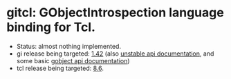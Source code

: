 # gitcl: GObjectIntrospection language binding for Tcl.

* Status: almost nothing implemented.
* gi release being targeted: [1.42](https://developer.gnome.org/gi/1.42/) (also [unstable api documentation](https://developer.gnome.org/gi/unstable/), and some basic [gobject api documentation](https://developer.gnome.org/gobject/stable/gobject-The-Base-Object-Type.html))
* tcl release being targeted: [8.6](https://www.tcl.tk/man/tcl/TclLib/contents.htm).
